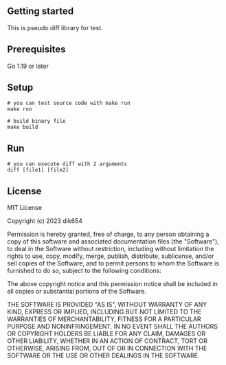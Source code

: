 ## Getting started
This is pseudo diff library for test.

## Prerequisites
Go 1.19 or later

## Setup
```
# you can test source code with make run
make run

# build binary file
make build
```

## Run
```
# you can execute diff with 2 arguments
diff [file1] [file2]
```

## License
MIT License

Copyright (c) 2023 dik654

Permission is hereby granted, free of charge, to any person obtaining a copy
of this software and associated documentation files (the "Software"), to deal
in the Software without restriction, including without limitation the rights
to use, copy, modify, merge, publish, distribute, sublicense, and/or sell
copies of the Software, and to permit persons to whom the Software is
furnished to do so, subject to the following conditions:

The above copyright notice and this permission notice shall be included in all
copies or substantial portions of the Software.

THE SOFTWARE IS PROVIDED "AS IS", WITHOUT WARRANTY OF ANY KIND, EXPRESS OR
IMPLIED, INCLUDING BUT NOT LIMITED TO THE WARRANTIES OF MERCHANTABILITY,
FITNESS FOR A PARTICULAR PURPOSE AND NONINFRINGEMENT. IN NO EVENT SHALL THE
AUTHORS OR COPYRIGHT HOLDERS BE LIABLE FOR ANY CLAIM, DAMAGES OR OTHER
LIABILITY, WHETHER IN AN ACTION OF CONTRACT, TORT OR OTHERWISE, ARISING FROM,
OUT OF OR IN CONNECTION WITH THE SOFTWARE OR THE USE OR OTHER DEALINGS IN THE
SOFTWARE.
